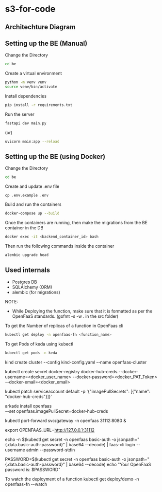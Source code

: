# s3-for-code

## Architechture Diagram

## Setting up the BE (Manual)

Change the Directory
```bash
cd be
```

Create a virtual environment
```bash
python -m venv venv
source venv/bin/activate
```

Install dependencies
```bash
pip install -r requirements.txt
```

Run the server
```bash
fastapi dev main.py
```
(or)
```bash
uvicorn main:app --reload
```

## Setting up the BE (using Docker)

Change the Directory
```bash
cd be
```

Create and update .env file
```
cp .env.example .env
```

Build and run the containers
```bash
docker-compose up --build
```

Once the containers are running, then make the migrations from the BE container in the DB
```bash
docker exec -it <backend_container_id> bash
```
Then run the following commands inside the container
```bash
alembic upgrade head
```

## Used internals
- Postgres DB
- SQLAlchemy (ORM)
- alembic (for migrations)

NOTE: 
- While Deploying the function, make sure that it is formatted as per the OpenFaaS standards. (gofmt -s -w . in the src folder)

To get the Number of replicas of a function in OpenFaas cli 
```bash
kubectl get deploy -n openfaas-fn <function_name>
```

To get Pods of keda using kubectl
```bash
kubectl get pods -n keda
```

kind create cluster --config kind-config.yaml --name openfaas-cluster

kubectl create secret docker-registry docker-hub-creds  --docker-username=<docker_user_name>  --docker-password=<docker_PAT_Token> --docker-email=<docker_email>

kubectl patch serviceaccount default -p '{"imagePullSecrets": [{"name": "docker-hub-creds"}]}'

arkade install openfaas \
  --set openfaas.imagePullSecret=docker-hub-creds

kubectl port-forward svc/gateway -n openfaas 31112:8080 &

export OPENFAAS_URL=http://127.0.0.1:31112

echo -n $(kubectl get secret -n openfaas basic-auth -o jsonpath="{.data.basic-auth-password}" | base64 --decode) | faas-cli login --username admin --password-stdin   

PASSWORD=$(kubectl get secret -n openfaas basic-auth -o jsonpath="{.data.basic-auth-password}" | base64 --decode)
echo "Your OpenFaaS password is: $PASSWORD"


To watch the deployment of a function
kubectl get deploy/demo -n openfaas-fn --watch

